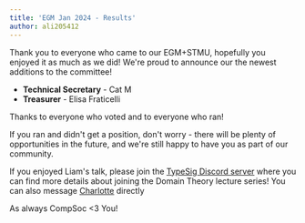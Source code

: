 ```yaml
---
title: 'EGM Jan 2024 - Results'
author: ali205412
---
```


Thank you to everyone who came to our EGM+STMU, hopefully you enjoyed it as much as we did!
We're proud to announce our the newest additions to the committee!

- **Technical Secretary** - Cat M
- **Treasurer** - Elisa Fraticelli

Thanks to everyone who voted and to everyone who ran!

If you ran and didn't get a position, don't worry - there will be plenty of opportunities in the future, and we're still happy to have you as part of our community.

If you enjoyed Liam's talk, please join the [TypeSig Discord server](https://discord.gg/SGbJHxH8KY) where you can find more details about joining the Domain Theory lecture series! You can also message [Charlotte](https://discord.com/users/686140944491479045) directly

As always CompSoc &lt;3 You!

